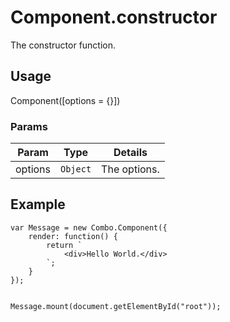 # Component.constructor

The constructor function.

## Usage

Component([options = {}])

### Params

| Param             | Type        | Details                          |
| ----------------- | ----------- | -------------------------------- |
| options           | `Object`    | The options.                     |

## Example

	var Message = new Combo.Component({
		render: function() {
			return `
				<div>Hello World.</div>
			`;
		}
	});

	
	Message.mount(document.getElementById("root"));